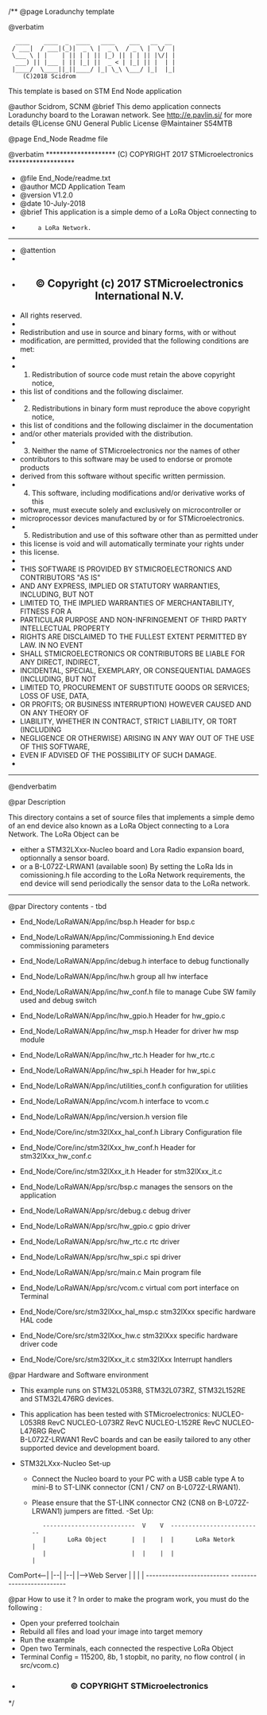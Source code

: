 /**
  @page Loradunchy template 

  @verbatim
  

      ____    ____  _  ____   ____    ___   __  __ 
     / ___|  / ___|(_)|  _ \ |  _ \  / _ \ |  \/  |
     \___ \ | |    | || | | || |_) || | | || |\/| |
      ___) || |___ | || |_| ||  _ < | |_| || |  | |
     |____/  \____||_||____/ |_| \_\ \___/ |_|  |_|
        (C)2018 Scidrom 
  
  This template is based on STM End Node application 
  
  @author 	Scidrom, SCNM
  @brief	This demo application connects Loradunchy board to the 
            Lorawan network. See http://e.pavlin.si/ for more details
  @License  GNU General Public License
  @Maintainer S54MTB
  

  @page End_Node Readme file
 
  @verbatim
  ******************** (C) COPYRIGHT 2017 STMicroelectronics *******************
  * @file    End_Node/readme.txt 
  * @author  MCD Application Team
  * @version V1.2.0
  * @date    10-July-2018
  * @brief   This application is a simple demo of a LoRa Object connecting to 
  *          a LoRa Network. 
  ******************************************************************************
  * @attention
  *
  * <h2><center>&copy; Copyright (c) 2017 STMicroelectronics International N.V. 
  * All rights reserved.</center></h2>
  *
  * Redistribution and use in source and binary forms, with or without 
  * modification, are permitted, provided that the following conditions are met:
  *
  * 1. Redistribution of source code must retain the above copyright notice, 
  *    this list of conditions and the following disclaimer.
  * 2. Redistributions in binary form must reproduce the above copyright notice,
  *    this list of conditions and the following disclaimer in the documentation
  *    and/or other materials provided with the distribution.
  * 3. Neither the name of STMicroelectronics nor the names of other 
  *    contributors to this software may be used to endorse or promote products 
  *    derived from this software without specific written permission.
  * 4. This software, including modifications and/or derivative works of this 
  *    software, must execute solely and exclusively on microcontroller or
  *    microprocessor devices manufactured by or for STMicroelectronics.
  * 5. Redistribution and use of this software other than as permitted under 
  *    this license is void and will automatically terminate your rights under 
  *    this license. 
  *
  * THIS SOFTWARE IS PROVIDED BY STMICROELECTRONICS AND CONTRIBUTORS "AS IS" 
  * AND ANY EXPRESS, IMPLIED OR STATUTORY WARRANTIES, INCLUDING, BUT NOT 
  * LIMITED TO, THE IMPLIED WARRANTIES OF MERCHANTABILITY, FITNESS FOR A 
  * PARTICULAR PURPOSE AND NON-INFRINGEMENT OF THIRD PARTY INTELLECTUAL PROPERTY
  * RIGHTS ARE DISCLAIMED TO THE FULLEST EXTENT PERMITTED BY LAW. IN NO EVENT 
  * SHALL STMICROELECTRONICS OR CONTRIBUTORS BE LIABLE FOR ANY DIRECT, INDIRECT,
  * INCIDENTAL, SPECIAL, EXEMPLARY, OR CONSEQUENTIAL DAMAGES (INCLUDING, BUT NOT
  * LIMITED TO, PROCUREMENT OF SUBSTITUTE GOODS OR SERVICES; LOSS OF USE, DATA, 
  * OR PROFITS; OR BUSINESS INTERRUPTION) HOWEVER CAUSED AND ON ANY THEORY OF 
  * LIABILITY, WHETHER IN CONTRACT, STRICT LIABILITY, OR TORT (INCLUDING 
  * NEGLIGENCE OR OTHERWISE) ARISING IN ANY WAY OUT OF THE USE OF THIS SOFTWARE,
  * EVEN IF ADVISED OF THE POSSIBILITY OF SUCH DAMAGE.
  *
  ******************************************************************************
   @endverbatim

@par Description

This directory contains a set of source files that implements a simple demo of an end 
device also known as a LoRa Object connecting to a Lora Network. The LoRa Object can be 
   - either a STM32LXxx-Nucleo board and Lora Radio expansion board, optionnally a sensor board. 
   - or a B-L072Z-LRWAN1 (available soon)
By setting the LoRa Ids in comissioning.h file according to the LoRa Network requirements, 
the end device will send periodically the sensor data to the LoRa network.
  ******************************************************************************



@par Directory contents - tbd


  - End_Node/LoRaWAN/App/inc/bsp.h               Header for bsp.c
  - End_Node/LoRaWAN/App/inc/Commissioning.h     End device commissioning parameters
  - End_Node/LoRaWAN/App/inc/debug.h             interface to debug functionally
  - End_Node/LoRaWAN/App/inc/hw.h                group all hw interface
  - End_Node/LoRaWAN/App/inc/hw_conf.h           file to manage Cube SW family used and debug switch
  - End_Node/LoRaWAN/App/inc/hw_gpio.h           Header for hw_gpio.c
  - End_Node/LoRaWAN/App/inc/hw_msp.h               Header for driver hw msp module
  - End_Node/LoRaWAN/App/inc/hw_rtc.h            Header for hw_rtc.c
  - End_Node/LoRaWAN/App/inc/hw_spi.h            Header for hw_spi.c
  - End_Node/LoRaWAN/App/inc/utilities_conf.h    configuration for utilities
  - End_Node/LoRaWAN/App/inc/vcom.h              interface to vcom.c
  - End_Node/LoRaWAN/App/inc/version.h           version file
  - End_Node/Core/inc/stm32lXxx_hal_conf.h       Library Configuration file
  - End_Node/Core/inc/stm32lXxx_hw_conf.h        Header for stm32lXxx_hw_conf.c
  - End_Node/Core/inc/stm32lXxx_it.h             Header for stm32lXxx_it.c
  
  - End_Node/LoRaWAN/App/src/bsp.c               manages the sensors on the application
  - End_Node/LoRaWAN/App/src/debug.c             debug driver
  - End_Node/LoRaWAN/App/src/hw_gpio.c           gpio driver
  - End_Node/LoRaWAN/App/src/hw_rtc.c            rtc driver
  - End_Node/LoRaWAN/App/src/hw_spi.c            spi driver
  - End_Node/LoRaWAN/App/src/main.c              Main program file
  - End_Node/LoRaWAN/App/src/vcom.c              virtual com port interface on Terminal
  - End_Node/Core/src/stm32lXxx_hal_msp.c        stm32lXxx specific hardware HAL code
  - End_Node/Core/src/stm32lXxx_hw.c             stm32lXxx specific hardware driver code
  - End_Node/Core/src/stm32lXxx_it.c             stm32lXxx Interrupt handlers
 
@par Hardware and Software environment 


  - This example runs on STM32L053R8, STM32L073RZ, STM32L152RE and STM32L476RG devices.
    
  - This application has been tested with STMicroelectronics:
    NUCLEO-L053R8 RevC
    NUCLEO-L073RZ RevC
    NUCLEO-L152RE RevC
    NUCLEO-L476RG RevC	
    B-L072Z-LRWAN1 RevC
    boards and can be easily tailored to any other supported device 
    and development board.

  - STM32LXxx-Nucleo Set-up    
    - Connect the Nucleo board to your PC with a USB cable type A to mini-B 
      to ST-LINK connector (CN1 / CN7 on B-L072Z-LRWAN1).
    - Please ensure that the ST-LINK connector CN2 (CN8 on B-L072Z-LRWAN1) jumpers are fitted.
  -Set Up:


             --------------------------  V    V  --------------------------
             |      LoRa Object       |  |    |  |      LoRa Netork       |
             |                        |  |    |  |                        |
   ComPort<--|                        |--|    |--|                        |-->Web Server
             |                        |          |                        |
             --------------------------          --------------------------

@par How to use it ? 
In order to make the program work, you must do the following :
  - Open your preferred toolchain 
  - Rebuild all files and load your image into target memory
  - Run the example
  - Open two Terminals, each connected the respective LoRa Object
  - Terminal Config = 115200, 8b, 1 stopbit, no parity, no flow control ( in src/vcom.c)
   
 * <h3><center>&copy; COPYRIGHT STMicroelectronics</center></h3>
 */
